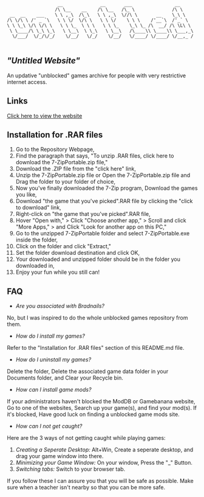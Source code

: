 <pre>
<small>

                   __              __       ___                __                                      __                        __              
                  /\ \__    __    /\ \__   /\_ \              /\ \                                    /\ \                __    /\ \__           
 __  __    ___    \ \ ,_\  /\_\   \ \ ,_\  \//\ \       __    \_\ \               __  __  __     __   \ \ \____    ____  /\_\   \ \ ,_\     __   
/\ \/\ \ /' _ `\   \ \ \/  \/\ \   \ \ \/    \ \ \    /'__`\  /'_` \             /\ \/\ \/\ \  /'__`\  \ \ '__`\  /',__\ \/\ \   \ \ \/   /'__`\ 
\ \ \_\ \/\ \/\ \   \ \ \_  \ \ \   \ \ \_    \_\ \_ /\  __/ /\ \L\ \            \ \ \_/ \_/ \/\  __/   \ \ \L\ \/\__, `\ \ \ \   \ \ \_ /\  __/ 
 \ \____/\ \_\ \_\   \ \__\  \ \_\   \ \__\   /\____\\ \____\\ \___,_\            \ \___x___/'\ \____\   \ \_,__/\/\____/  \ \_\   \ \__\\ \____\
  \/___/  \/_/\/_/    \/__/   \/_/    \/__/   \/____/ \/____/ \/__,_ /             \/__//__/   \/____/    \/___/  \/___/    \/_/    \/__/ \/____/
</small>
</pre>
## <i>"Untitled Website"</i>
An updative "unblocked" games archive for people with very restrictive internet access.

## Links
<a href="https://sdstatt.github.io/untitled_website/">Click here to view the website</a>

## Installation for .RAR files
1. Go to the Repository Webpage,
2. Find the paragraph that says, "To unzip .RAR files, click here to download the 7-ZipPortable.zip file,"
3. Download the .ZIP file from the "click here" link,
4. Unzip the 7-ZipPortable.zip file or Open the 7-ZipPortable.zip file and Drag the folder to your folder of choice,
5. Now you've finally downloaded the 7-Zip program, Download the games you like,
6. Download "the game that you've picked".RAR file by clicking the "click to download" link,
7. Right-click on "the game that you've picked".RAR file,
8. Hover "Open with," > Click "Choose another app," > Scroll and click "More Apps," > and Click "Look for another app on this PC,"
9. Go to the unzipped 7-ZipPortable folder and select 7-ZipPortable.exe inside the folder,
10. Click on the folder and click "Extract,"
11. Set the folder download destination and click OK,
12. Your downloaded and unzipped folder should be in the folder you downloaded in,
13. Enjoy your fun while you still can!

## FAQ
- *Are you associated with Bradnails?*

No, but I was inspired to do the whole unblocked games repository from them.

- *How do I install my games?*

Refer to the "Installation for .RAR files" section of this README.md file.

- *How do I uninstall my games?*

Delete the folder, Delete the associated game data folder in your Documents folder, and Clear your Recycle bin.

- *How can I install game mods?*

If your administrators haven't blocked the ModDB or Gamebanana website, Go to one of the websites, Search up your game(s), and find your mod(s). If it's blocked, Have good luck on finding a unblocked game mods site.

- *How can I not get caught?*

Here are the 3 ways of not getting caught while playing games:
1. *Creating a Seperate Desktop:*  Alt+Win, Create a seperate desktop, and drag your game window into there.
2. *Minimizing your Game Window:* On your window, Press the "_" Button.
3. *Switching tabs:* Switch to your browser tab.

If you follow these I can assure you that you will be safe as possible. Make sure when a teacher isn't nearby so that you can be more safe.
